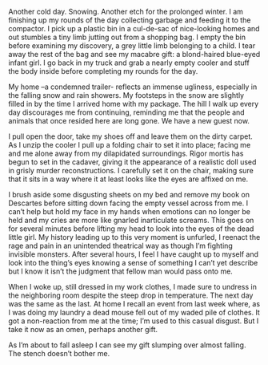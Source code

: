 Another cold day. Snowing. Another etch for the prolonged winter. I am finishing up my rounds of the day collecting garbage and feeding it to the compactor. I pick up a plastic bin in a cul-de-sac of nice-looking homes and out stumbles a tiny limb jutting out from a shopping bag. I empty the bin before examining my discovery, a grey little limb belonging to a child. I tear away the rest of the bag and see my macabre gift: a blond-haired blue-eyed infant girl. I go back in my truck and grab a nearly empty cooler and stuff the body inside before completing my rounds for the day.

My home –a condemned trailer- reflects an immense ugliness, especially in the falling snow and rain showers. My footsteps in the snow are slightly filled in by the time I arrived home with my package. The hill I walk up every day discourages me from continuing, reminding me that the people and animals that once resided here are long gone. We have a new guest now.

I pull open the door, take my shoes off and leave them on the dirty carpet. As I unzip the cooler I pull up a folding chair to set it into place; facing me and me alone away from my dilapidated surroundings. Rigor mortis has begun to set in the cadaver, giving it the appearance of a realistic doll used in grisly murder reconstructions. I carefully set it on the chair, making sure that it sits in a way where it at least looks like the eyes are affixed on me.

I brush aside some disgusting sheets on my bed and remove my book on Descartes before sitting down facing the empty vessel across from me. I can’t help but hold my face in my hands when emotions can no longer be held and my cries are more like gnarled inarticulate screams. This goes on for several minutes before lifting my head to look into the eyes of the dead little girl. My history leading up to this very moment is unfurled, I reenact the rage and pain in an unintended theatrical way as though I’m fighting invisible monsters. After several hours, I feel I have caught up to myself and look into the thing’s eyes knowing a sense of something I can’t yet describe but I know it isn’t the judgment that fellow man would pass onto me.

When I woke up, still dressed in my work clothes, I made sure to undress in the neighboring room despite the steep drop in temperature. The next day was the same as the last. At home I recall an event from last week where, as I was doing my laundry a dead mouse fell out of my waded pile of clothes. It got a non-reaction from me at the time; I’m used to this casual disgust. But I take it now as an omen, perhaps another gift.

As I’m about to fall asleep I can see my gift slumping over almost falling. The stench doesn’t bother me.